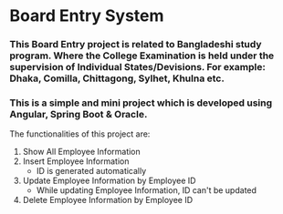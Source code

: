 # Board Entry System
### This Board Entry project is related to Bangladeshi study program. Where the College Examination is held under the supervision of Individual States/Devisions. For example: Dhaka, Comilla, Chittagong, Sylhet, Khulna etc. 
### This is a simple and mini project which is developed using Angular, Spring Boot & Oracle.
The functionalities of this project are:
1. Show All Employee Information
1. Insert Employee Information
    * ID is generated automatically
1. Update Employee Information by Employee ID
    * While updating Employee Information, ID can't be updated
1. Delete Employee Information by Employee ID
